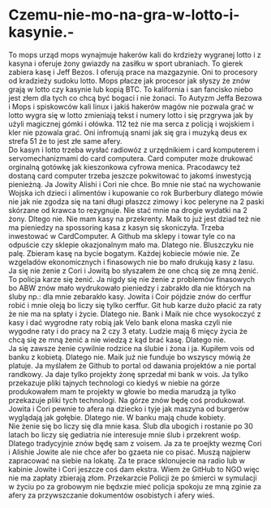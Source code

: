# Czemu-nie-mo-na-gra-w-lotto-i-kasynie.-
To mops urząd mops wynajmuje hakerów kali do krdzieży wygranej lotto i z kasyna i oferuje żony gwiazdy na zasiłku w sport ubraniach. To gierek zabiera kasę i Jeff Bezos. I oferują prace na mazgazynie. Oni to procesory od kradzieży sudoku lotto. Mops płacze jak procesor jak słyszy że znów grają w lotto czy kasynie lub kopią BTC. To kalifornia i san fancisko niebo jest złem dla tych co chcą być bogaci i nie żonaci. 
To Autyzm Jeffa Bezowa i Mops i spiskowców kali linux i jakiś hakerów magów nie pozwala grać w lotto wygra się w lotto zmieniają tekst i numery lotto i się przgrywa jak by użyli magicznej gómki i ołówka. 
112 też nie ma serca z policją i wojskiem i kler nie pzowala grać. 
Oni infromują snami jak się gra i muzyką deus ex strefa 51 że to jest złe same afery.  
Do kasyn i lotto trzeba wysłać radiowóz z urzędnikiem i card komputerem i servomechanizmami do card computera. Card computer może drukować orginalną gotówkę jak kieszonkowa cyfrowa menica. Pracodawcy też dostaną card computer trzeba jeszcze pokwitować to jakomś inwestycją pienieżną. 
Ja Jowity Alishi i Cori nie chce. Bo mnie nie stać na wychowanie Wojska ich dzieci i alimentów i kupowanie co rok Burberbury dlatego mówie nie jak nie zgodza się na tani długi płaszcz zimowy i koc peleryne na 2 paski skórzane od krawca to rezygnuje. Nie stać mnie na drogie wydatki na 2 żony. Dltego nie. Nie mam kasy na przekrenty. Maik to już jest dziad też nie ma pieniedzy na spossoring kasa z kasyn się skoniczyła. Trzeba inwestować w CardComputer. A Github ma sklepy i towar tyle co na odpuście czy sklepie okazjonalnym mało ma. Dlatego nie. Bluszczyku nie palę. Zbieram kasę na bycie bogatym. Każdej kobiecie mówie nie. Ze wzgeladów ekonomicznych i finasowych nie bo mało drukują kasy z lasu. 
Ja się nie żenie z Cori i Jowitą bo słyszałem że one chcą się ze mną żenić. To policja karze się żenić. Ja nigdy się nie żenie z problemów finasowych bo ABW znów mało wydrukowało pieniedzy i zabrakło dla nie których na śluby np.: dla mnie zebarakło kasy. Jowita i Coir pójdzie znów do cerffur robić i mnie oleją bo liczy się tylko cerffur. Git hub karze dużo płacić za raty że nie ma na spłaty i życie. Dlatego nie. Bank i Maik nie chce wysokoczyć z kasy i dać wygrodne raty robią jak Velo bank elona maska czyli nie wygodne raty i do pracy na 2 czy 3 etaty. 
Ludzie mają 6 mięcy życia że chcą się ze mną żenić a nie wiedzą z kąd brać kasę. Dlatego nie.  
Ja się zawsze żenie cywilnie rodzice na ślubie i żona i ja. Kupiłem vois od banku z kobietą. Dlatego nie. Maik już nie funduje bo wszyscy mówią że platuje. 
Ja myślałem że Github to portal od dawania projektów a nie portal randkowy. Ja daje tylko projekty żonę sprzedał mi bank w vois. 
Ja tylko przekazuje pliki tajnych technologi co kiedyś w niebie na górze produkowałem mam te projekty w głowie bo media marudzą ja tylko przekazuje pliki tych technologi. Na górze znów będę coś produkował. 
Jowita i Cori pewnie to afera na dziecko i tyje jak maszyna od burgerów wyglądają jak gołębie. Dlatego nie. W banku mają chude kobiety.   
Nie żenie się bo liczy się dla mnie kasa. Ślub dla ubogich i rostanie po 30 latach bo liczy się gediatria nie interesuje mnie ślub i przekrent wośp. Dlatego tradycyjnie znów będę sam z voisem. 
Ja za te proejkty wezmę Cori i Alishie Jowite ale nie chce afer bo gzaeta nie co pisać. Muszą najpierw zapracować na siebie na lokatę. 
Za te prace sklonujecie na radio lub w kabinie Jowite i Cori jeszcze coś dam ekstra. 
Wiem że GitHub to NGO więc nie ma zapłaty zbierają złom. 
Przekarzcie Policji że po śmierci w symulacji w życiu po za grobowym nie będxzie mieć policja spokoju ze mną zginie za afery za przywszczanie dokumentów osobistych i afery wieś. 
